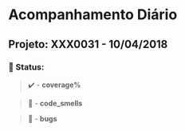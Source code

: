 # Acompanhamento Diário

## Projeto: XXX0031 - 10/04/2018

### 📝 Status:
>✔️ -  **__coverage__%**

>👃 -  **__code_smells__** 

>🐞 - **__bugs__**
